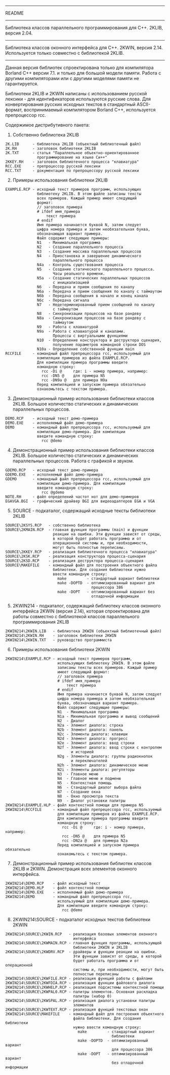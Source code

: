   ****************************************************************
  README
  ****************************************************************
  Библиотека классов параллельного программирования для C++.
  2KLIB, версия 2.04.
  ****************************************************************
  Библиотека классов оконного интерфейса для C++.
  2KWIN, версия 2.14.
  Используется только совместно с библиотекой 2KLIB.
  ****************************************************************

  Данная версия библиотек спроектирована только для компилятора
  Borland C++ версии 7.1. и только для большой модели памяти.
  Работа с другими компиляторами или с другими моделями памяти
  не гарантируется.

  Библиотеки 2KLIB и 2KWIN написаны с использованием русской лексики -
  для идентификаторов используются русские слова. Для конвертирования
  русских исходных текстов в стандартный ASCII-формат, воспринимаемый
  компилятором Borland C++, используется препроцессор rcc.

  Содержимое дистрибутивного пакета:

  1. Собственно библиотека 2KLIB

    2K.LIB      - библиотека 2KLIB (объектный библиотечный файл)
    2K.RH       - заголовок библиотеки 2KLIB
    2K.TXT      - статья "Параллельное объектно-ориентированное
                  программирование на языке Си++"
    2KKEY.RH    - заголовок библиотечного процесса "клавиатура"
    RCC.EXE     - препроцессор русской лексики
    RCC.TXT     - документация по препроцессору русской лексики

  2. Примеры использования библиотеки 2KLIB

    EXAMPLE.RCP - исходный текст примеров программ, использующих
                  библиотеку 2KLIB. В этом файле записаны тексты
                  всех примеров. Каждый пример имеет следующий
                  формат:
                  // заголовок примера
                  # ifdef имя_примера
                      текст примера
                  # endif
                  Имя примера начинается буквой N, затем следует
                  цифра номера примера и затем необязательная буква,
                  обозначающая вариант примера.
                  Файл содержит следующие примеры:
                  N1   - Минимальная программа
                  N2   - Создание параллельного процесса
                  N3   - Создание массива параллельных процессов
                  N4   - Приостановка и завершение динамического
                         параллельного процесса
                  N4a  - Контроль существования процесса
                  N5   - Создание статического параллельного процесса.
                         Часы реального времени.
                  N5a  - Создание статических параллельных процессов
                         с инициализацией
                  N6   - Передача и прием сообщения по каналу
                  N6a  - Передача и прием сообщения по каналу с таймаутом
                  N6b  - Передача сообщения в начало и конец канала
                  N6c  - Передача сигнала
                  N7   - Недетерминированный прием сообщений по каналу
                         с таймаутом
                  N8   - Синхронизации процессов на базе рандеву
                  N8a  - Синхронизации процессов на базе рандеву с
                         таймаутом
                  N9   - Работа с клавиатурой
                  N9a  - Работа с клавиатурой и каналами.
                         Процессы с виртуальными функциями
                  N10  - Определение конструктора и деструктора сценария,
                         получение параметров командной строки DOS
                  N10a - Определение собственной функции main
    RCCFILE     - командный файл препрецессора rcc, используемый для
                  компиляции примеров из файла EXAMPLE.RCP.
                  Для компиляции примера программы введите
                  командную строку:
                    rcc -Di @     где: i - номер примера, например:
                    rcc -DN5 @    для примера N5
                    rcc -DN9a @   для примера N9a
                  Перед компиляцией и запуском примера обязательно
                  ознакомьтесь с текстом примера.

  3. Демонстрационный пример использования библиотеки классов 2KLIB.
     Большое количество статических и динамических параллельных
     процессов.

    DEMO.RCP    - исходный текст демо-примера
    DEMO.EXE    - исполняемый файл демо-примера
    DEMO        - командный файл препрецессора rcc, используемый для
                  компиляции демо-примера. Для компиляции
                  введите командную строку:
                    rcc @demo

  4. Демонстрационный пример использования библиотеки классов 2KLIB.
     Большое количество статических и динамических параллельных
     процессов. Работа с графикой и звуком.

    GDEMO.RCP   - исходный текст демо-примера
    GDEMO.EXE   - исполняемый файл демо-примера
    GDEMO       - командный файл препрецессора rcc, используемый для
                  компиляции демо-примера. Для компиляции
                  введите командную строку:
                    rcc @gdemo
    NOTE.RH     - файл определений частот нот для демо-примеров
    EGAVGA.BGI  - графический драйвер BGI для видеоадаптеров EGA и VGA

  5. SOURCE - подкаталог, содержащий исходные тексты библиотеки 2KLIB

    SOURCE\2KSYS.RCP   - собственно библиотека
    SOURCE\2KMAIN.RCP  - главная функция программы (main) и функции
                         реакции на ошибки. Эти функции зависят от среды,
                         в которой будет работать программа и от
                         операционной системы и, при необходимости,
                         могут быть полностью переписаны.
    SOURCE\2KKEY.RCP   - реализация библиотечного процесса "клавиатура"
    SOURCE\2KSK.RCP    - реализация конструктора процесса-сценария
    SOURCE\2KSD.RCP    - реализация деструктора процесса-сценария
    SOURCE\MAKEFILE    - командный файл для построения объектного файла
                         библиотеки. Для создания библиотеки нужно
                         ввести командную строку:
                           make         - стандартный вариант библиотеки
                           make -DOPTD  - оптимизированный вариант для
                                          процессора 386
                           make -DOPT   - оптимизированный вариант без
                                          отладочной информации

  5. 2KWIN214 - подкаталог, содержащий библиотеку классов оконного
     интерфейса 2KWIN (версия 2.14), которая спроектирована для работы
     совместно с библиотекой классов параллельного программирования 2KLIB

    2KWIN214\2KWIN.LIB   - библиотека 2KWIN (объектный библиотечный файл)
    2KWIN214\2KWIN.RH    - заголовок библиотеки 2KWIN
    2KWIN214\2KWIN.TXT   - руководство программиста

  6. Примеры использования библиотеки 2KWIN

    2KWIN214\EXAMPLE.RCP - исходный текст примеров программ,
                           использующих библиотеку 2KWIN. В этом файле
                           записаны тексты всех примеров. Каждый пример
                           имеет следующий формат:
                           // заголовок примера
                           # ifdef имя_примера
                               текст примера
                           # endif
                           Имя примера начинается буквой N, затем следует
                           цифра номера примера и затем необязательная
                           буква, обозначающая вариант примера.
                           Файл содержит следующие примеры:
                           N1  - Минимальная программа
                           N1a - Минимальная программа и вывод сообщений
                           N2  - Диалог
                           N2a - Элемент диалога: строка
                           N2b - Элемент диалога: панель
                           N2c - Элементы диалога: клавиши
                           N2d - Элемент диалога: прогресс
                           N2e - Элемент диалога: ввод строки
                           N2f - Элемент диалога: ввод строки с контролем
                                 и историей
                           N2g - Элементы диалога: группы радиокнопок
                                 и переключателей
                           N2h - Элемент диалога: динамическое меню
                           N2i - Элементы диалога: регуляторы
                           N3  - Главное меню
                           N4  - Главное меню и подменю
                           N5  - Контекстная помощь
                           N6  - Стандартный диалог выбора файла
                           N7  - Создание окна
                           N8  - Окно просмотра текста
                           N9  - Диалог установки палитры
    2KWIN214\EXAMPLE.HLP - файл контекстной помощи для примера N5
    2KWIN214\RCCFILE     - командный файл препрецессора rcc, используемый
                           для компиляции примеров из файла EXAMPLE.RCP.
                           Для компиляции примера программы введите
                           командную строку:
                             rcc -Di @     где: i - номер примера, например:
                             rcc -DN5 @    для примера N5
                             rcc -DN2a @   для примера N2a
                           Перед компиляцией и запуском примера обязательно
                           ознакомьтесь с текстом примера.

  7. Демонстрационный пример использования библиотек классов 2KLIB и 2KWIN.
    Демонстрация всех элементов оконного интерфейса.

    2KWIN214\DEMO.RCP    - файл исходный текст
    2KWIN214\DEMO.HLP    - файл контекстной помощи
    2KWIN214\DEMO.EXE    - исполняемый файл демо-примера
    2KWIN214\DEMO        - командный файл препрецессора rcc,
                           используемый для компиляции демо-примера.
                           Для компиляции введите командную строку:
                             rcc @demo

  8. 2KWIN214\SOURCE - подкаталог исходных текстов библиотеки 2KWIN

    2KWIN214\SOURCE\2KWIN.RCP   - реализация базовых элементов оконного
                                  интерфейса
    2KWIN214\SOURCE\2KWMAIN.RCP - главная функция программы, использующей
                                  библиотеки 2KWIN и 2KLIB
    2KWIN214\SOURCE\2KWDRV.RCP  - драйверы и функции реакции на ошибки.
                                  Эти функции зависят от среды, в которой
                                  будет работать программа и от операционной
                                  системы и, при необходимости, могут быть
                                  полностью переписаны
    2KWIN214\SOURCE\2KWFILE.RCP - реализация функций работы с файлами
    2KWIN214\SOURCE\2KWFDIA.RCP - реализация функции файлового диалога
    2KWIN214\SOURCE\2KWHELP.RCP - реализация подсистемы контекстной помощи
    2KWIN214\SOURCE\2KWPAL0.RCP - палитры элементов. Основная раскладка
                                  палитры (набор 0)
    2KWIN214\SOURCE\2KWSPAL.RCP - реализация диалога установки палитры
                                  элементов
    2KWIN214\SOURCE\2KWTEXT.RCP - реализация функций текстовых окон
    2KWIN214\SOURCE\MAKEFILE    - командный файл для построения объектного
                                  файла библиотеки. Для создания библиотеки
                                  нужно ввести командную строку:
                                    make         - стандартный вариант
                                                   библиотеки
                                    make -DOPTD  - оптимизированный вариант
                                                   для процессора 386
                                    make -DOPT   - оптимизированный вариант
                                                   без отладочной информации
